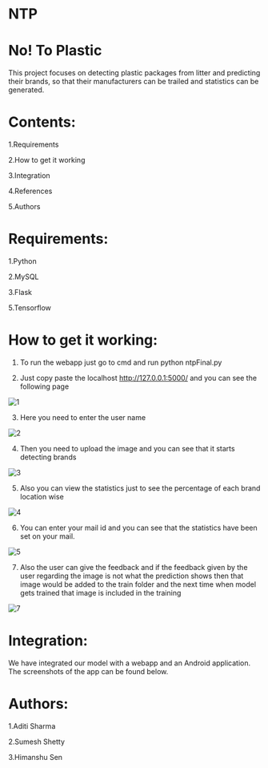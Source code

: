 # NTP
# No! To Plastic

This project focuses on detecting plastic packages from litter and predicting their brands, so that their manufacturers can be trailed and statistics can be generated.
# Contents:

1.Requirements 

2.How to get it working

3.Integration

4.References

5.Authors

# Requirements:

1.Python

2.MySQL

3.Flask

5.Tensorflow

# How to get it working:

1. To run the webapp just go to cmd and run python ntpFinal.py

2. Just copy paste the localhost http://127.0.0.1:5000/ and you can see the following page 


![1](https://user-images.githubusercontent.com/48627530/54487729-614e8500-48bf-11e9-892e-a300d0780db6.JPG)

3. Here you need to enter the user name 

![2](https://user-images.githubusercontent.com/48627530/54487732-68759300-48bf-11e9-8385-7883c59f95a3.JPG)

4. Then you need to upload the image and you can see that it starts detecting brands 

![3](https://user-images.githubusercontent.com/48627530/54487734-6ad7ed00-48bf-11e9-8896-3e5d6ebdd054.JPG)

5. Also you can view the statistics just to see the percentage of each brand location wise 

![4](https://user-images.githubusercontent.com/48627530/54487737-6d3a4700-48bf-11e9-9a82-d9ff099178dc.JPG)

6. You can enter your mail id and you can see that the statistics have been set on your mail.

![5](https://user-images.githubusercontent.com/48627530/54487738-6f9ca100-48bf-11e9-8ea7-c93dd13d8777.JPG)

7. Also the user can give the feedback and if the feedback given by the user regarding the image is not what the prediction shows then 
that image would be added to the train folder and the next time when model gets trained that image is included in the training

![7](https://user-images.githubusercontent.com/48627530/54487739-71fefb00-48bf-11e9-9939-16a2cccc5e96.JPG)



# Integration:

We have integrated our model with a webapp and an Android application.
The screenshots of the app can be found below.

# Authors:

1.Aditi Sharma

2.Sumesh Shetty

3.Himanshu Sen
